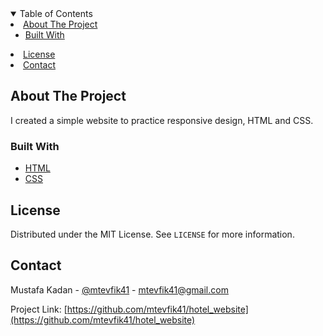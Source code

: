<!-- TABLE OF CONTENTS -->
<details open="open">
  <summary>Table of Contents</summary>
    <li>
      <a href="#about-the-project">About The Project</a>
      <ul>
        <li><a href="#built-with">Built With</a></li>
      </ul>
    </li>
    <li><a href="#license">License</a></li>
    <li><a href="#contact">Contact</a></li>
</details>

<!-- ABOUT THE PROJECT -->

## About The Project

I created a simple website to practice responsive design, HTML and CSS.

### Built With

- [HTML](https://en.wikipedia.org/wiki/HTML)
- [CSS](https://en.wikipedia.org/wiki/CSS)

<!-- LICENSE -->

## License

Distributed under the MIT License. See `LICENSE` for more information.

<!-- CONTACT -->

## Contact

Mustafa Kadan - [@mtevfik41](https://twitter.com/mtevfik41) - mtevfik41@gmail.com

Project Link: [https://github.com/mtevfik41/hotel_website](https://github.com/mtevfik41/hotel_website)
